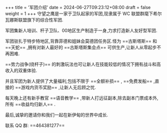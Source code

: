 +++
title = '军团介绍'
date = 2024-06-27T09:23:12+08:00
draft = false
weight = 1
+++
守望之鹰是一家于卫队起家的军团,现隶属于 WC 联盟群麾下希尔瓦娜斯联盟旗下的综合性军团.

军团集新人培训、杆子卫队、00地区生产制造于一身,力求打造新人友好型军团.

军团驻扎于特步特地区,背靠菲德和姐妹会莫德团任务区.怪为 ==古斯塔斯== 和 ==天蛇== ,拥有对新人最好的 ==古斯塔斯集会点== 可供生产,让新人从零起步不再困难.

==势力战争(绕杆子)== 的刺激玩法也可让新人在技能较低的情况下拥有战斗和高收入的双重体验.

并且军团为新人提供了大量福利,包括不限于 ==全额补损== , ==免费发船== ,直接的 ==游戏内货币奖励== ,让新人无后顾之忧.

每天晚上还有新手教官 ==语音教学== ,带新人打远征副本,除去副本门票成本外,所有 ==收益均归新人== .

最后,诚挚的邀请你和我们一起在新伊甸的世界中成长.

联系 QQ 群: ==464381277==
